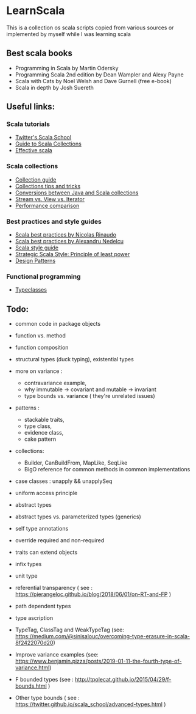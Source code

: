 # LearnScala
This is a collection os scala scripts copied from various sources or implemented by myself while I was learning scala

## Best scala books
 * Programming in Scala by Martin Odersky 
 * Programming Scala 2nd edition by Dean Wampler and Alexy Payne
 * Scala with Cats by Noel Welsh and Dave Gurnell (free e-book)
 * Scala in depth by Josh Suereth

## Useful links:

### Scala tutorials
* [Twitter's Scala School](http://twitter.github.io/scala_school)
* [Guide to Scala Collections](http://docs.scala-lang.org/overviews/collections/introduction.html)
* [Effective scala](https://youtu.be/TNSe0QzLx4E)

### Scala collections
* [Collection guide](https://docs.scala-lang.org/overviews/collections/introduction.html)
* [Collections tips and tricks](https://pavelfatin.com/scala-collections-tips-and-tricks)
* [Conversions between Java and Scala collections](http://docs.scala-lang.org/overviews/collections/conversions-between-java-and-scala-collections.html)
* [Stream vs. View vs. Iterator](http://docs.scala-lang.org/tutorials/FAQ/stream-view-iterator.html)
* [Performance comparison](https://github.com/fosskers/scala-benchmarks/blob/master/README.org)

### Best practices and style guides
* [Scala best practices by Nicolas Rinaudo](https://nrinaudo.github.io/scala-best-practices/index.html)
* [Scala best practices by Alexandru Nedelcu](https://github.com/alexandru/scala-best-practices)
* [Scala style guide](https://docs.scala-lang.org/style/)  
* [Strategic Scala Style: Principle of least power](http://www.lihaoyi.com/post/StrategicScalaStylePrincipleofLeastPower.html)
* [Design Patterns](https://pavelfatin.com/design-patterns-in-scala/)

### Functional programming
* [Typeclasses](https://blog.scalac.io/2017/04/19/typeclasses-in-scala.html)

## Todo: 
* common code in package objects

* function vs. method

* function composition

* structural types (duck typing), existential types

* more on variance :
    - contravariance example,
    - why immutable -> covariant and mutable -> invariant
    - type bounds vs. variance ( they're unrelated issues)

* patterns : 
    - stackable traits, 
    - type class, 
    - evidence class, 
    - cake pattern

* collections:
    - Builder, CanBuildFrom, MapLike, SeqLike
    - BigO reference for common methods in common implementations


* case classes : unapply && unapplySeq

* uniform access principle

* abstract types

* abstract types vs. parameterized types (generics)

* self type annotations

* override required and non-required

* traits can extend objects

* infix types

* unit type

* referential transparency ( see : https://pierangeloc.github.io/blog/2018/06/01/on-RT-and-FP )

* path dependent types

* type ascription

* TypeTag, ClassTag and WeakTypeTag (see: https://medium.com/@sinisalouc/overcoming-type-erasure-in-scala-8f2422070d20)

* Improve variance examples (see: https://www.benjamin.pizza/posts/2019-01-11-the-fourth-type-of-variance.html)

* F bounded types (see : http://tpolecat.github.io/2015/04/29/f-bounds.html )

* Other type bounds ( see : https://twitter.github.io/scala_school/advanced-types.html )
